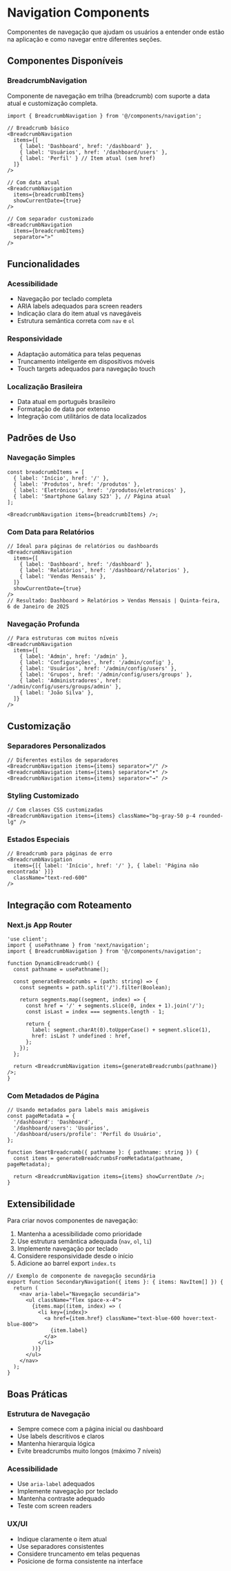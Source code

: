 # Navigation Components

Componentes de navegação que ajudam os usuários a entender onde estão na aplicação e como navegar entre diferentes seções.

## Componentes Disponíveis

### BreadcrumbNavigation

Componente de navegação em trilha (breadcrumb) com suporte a data atual e customização completa.

```tsx
import { BreadcrumbNavigation } from '@/components/navigation';

// Breadcrumb básico
<BreadcrumbNavigation
  items={[
    { label: 'Dashboard', href: '/dashboard' },
    { label: 'Usuários', href: '/dashboard/users' },
    { label: 'Perfil' } // Item atual (sem href)
  ]}
/>

// Com data atual
<BreadcrumbNavigation
  items={breadcrumbItems}
  showCurrentDate={true}
/>

// Com separador customizado
<BreadcrumbNavigation
  items={breadcrumbItems}
  separator=">"
/>
```

## Funcionalidades

### Acessibilidade

- Navegação por teclado completa
- ARIA labels adequados para screen readers
- Indicação clara do item atual vs navegáveis
- Estrutura semântica correta com `nav` e `ol`

### Responsividade

- Adaptação automática para telas pequenas
- Truncamento inteligente em dispositivos móveis
- Touch targets adequados para navegação touch

### Localização Brasileira

- Data atual em português brasileiro
- Formatação de data por extenso
- Integração com utilitários de data localizados

## Padrões de Uso

### Navegação Simples

```tsx
const breadcrumbItems = [
  { label: 'Início', href: '/' },
  { label: 'Produtos', href: '/produtos' },
  { label: 'Eletrônicos', href: '/produtos/eletronicos' },
  { label: 'Smartphone Galaxy S23' }, // Página atual
];

<BreadcrumbNavigation items={breadcrumbItems} />;
```

### Com Data para Relatórios

```tsx
// Ideal para páginas de relatórios ou dashboards
<BreadcrumbNavigation
  items={[
    { label: 'Dashboard', href: '/dashboard' },
    { label: 'Relatórios', href: '/dashboard/relatorios' },
    { label: 'Vendas Mensais' },
  ]}
  showCurrentDate={true}
/>
// Resultado: Dashboard > Relatórios > Vendas Mensais | Quinta-feira, 6 de Janeiro de 2025
```

### Navegação Profunda

```tsx
// Para estruturas com muitos níveis
<BreadcrumbNavigation
  items={[
    { label: 'Admin', href: '/admin' },
    { label: 'Configurações', href: '/admin/config' },
    { label: 'Usuários', href: '/admin/config/users' },
    { label: 'Grupos', href: '/admin/config/users/groups' },
    { label: 'Administradores', href: '/admin/config/users/groups/admin' },
    { label: 'João Silva' },
  ]}
/>
```

## Customização

### Separadores Personalizados

```tsx
// Diferentes estilos de separadores
<BreadcrumbNavigation items={items} separator="/" />
<BreadcrumbNavigation items={items} separator="•" />
<BreadcrumbNavigation items={items} separator="→" />
```

### Styling Customizado

```tsx
// Com classes CSS customizadas
<BreadcrumbNavigation items={items} className="bg-gray-50 p-4 rounded-lg" />
```

### Estados Especiais

```tsx
// Breadcrumb para páginas de erro
<BreadcrumbNavigation
  items={[{ label: 'Início', href: '/' }, { label: 'Página não encontrada' }]}
  className="text-red-600"
/>
```

## Integração com Roteamento

### Next.js App Router

```tsx
'use client';
import { usePathname } from 'next/navigation';
import { BreadcrumbNavigation } from '@/components/navigation';

function DynamicBreadcrumb() {
  const pathname = usePathname();

  const generateBreadcrumbs = (path: string) => {
    const segments = path.split('/').filter(Boolean);

    return segments.map((segment, index) => {
      const href = '/' + segments.slice(0, index + 1).join('/');
      const isLast = index === segments.length - 1;

      return {
        label: segment.charAt(0).toUpperCase() + segment.slice(1),
        href: isLast ? undefined : href,
      };
    });
  };

  return <BreadcrumbNavigation items={generateBreadcrumbs(pathname)} />;
}
```

### Com Metadados de Página

```tsx
// Usando metadados para labels mais amigáveis
const pageMetadata = {
  '/dashboard': 'Dashboard',
  '/dashboard/users': 'Usuários',
  '/dashboard/users/profile': 'Perfil do Usuário',
};

function SmartBreadcrumb({ pathname }: { pathname: string }) {
  const items = generateBreadcrumbsFromMetadata(pathname, pageMetadata);

  return <BreadcrumbNavigation items={items} showCurrentDate />;
}
```

## Extensibilidade

Para criar novos componentes de navegação:

1. Mantenha a acessibilidade como prioridade
2. Use estrutura semântica adequada (`nav`, `ol`, `li`)
3. Implemente navegação por teclado
4. Considere responsividade desde o início
5. Adicione ao barrel export `index.ts`

```tsx
// Exemplo de componente de navegação secundária
export function SecondaryNavigation({ items }: { items: NavItem[] }) {
  return (
    <nav aria-label="Navegação secundária">
      <ul className="flex space-x-4">
        {items.map((item, index) => (
          <li key={index}>
            <a href={item.href} className="text-blue-600 hover:text-blue-800">
              {item.label}
            </a>
          </li>
        ))}
      </ul>
    </nav>
  );
}
```

## Boas Práticas

### Estrutura de Navegação

- Sempre comece com a página inicial ou dashboard
- Use labels descritivos e claros
- Mantenha hierarquia lógica
- Evite breadcrumbs muito longos (máximo 7 níveis)

### Acessibilidade

- Use `aria-label` adequados
- Implemente navegação por teclado
- Mantenha contraste adequado
- Teste com screen readers

### UX/UI

- Indique claramente o item atual
- Use separadores consistentes
- Considere truncamento em telas pequenas
- Posicione de forma consistente na interface
